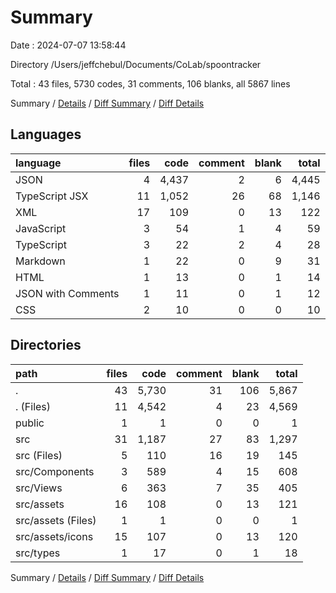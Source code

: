 # Summary

Date : 2024-07-07 13:58:44

Directory /Users/jeffchebul/Documents/CoLab/spoontracker

Total : 43 files,  5730 codes, 31 comments, 106 blanks, all 5867 lines

Summary / [Details](details.md) / [Diff Summary](diff.md) / [Diff Details](diff-details.md)

## Languages
| language | files | code | comment | blank | total |
| :--- | ---: | ---: | ---: | ---: | ---: |
| JSON | 4 | 4,437 | 2 | 6 | 4,445 |
| TypeScript JSX | 11 | 1,052 | 26 | 68 | 1,146 |
| XML | 17 | 109 | 0 | 13 | 122 |
| JavaScript | 3 | 54 | 1 | 4 | 59 |
| TypeScript | 3 | 22 | 2 | 4 | 28 |
| Markdown | 1 | 22 | 0 | 9 | 31 |
| HTML | 1 | 13 | 0 | 1 | 14 |
| JSON with Comments | 1 | 11 | 0 | 1 | 12 |
| CSS | 2 | 10 | 0 | 0 | 10 |

## Directories
| path | files | code | comment | blank | total |
| :--- | ---: | ---: | ---: | ---: | ---: |
| . | 43 | 5,730 | 31 | 106 | 5,867 |
| . (Files) | 11 | 4,542 | 4 | 23 | 4,569 |
| public | 1 | 1 | 0 | 0 | 1 |
| src | 31 | 1,187 | 27 | 83 | 1,297 |
| src (Files) | 5 | 110 | 16 | 19 | 145 |
| src/Components | 3 | 589 | 4 | 15 | 608 |
| src/Views | 6 | 363 | 7 | 35 | 405 |
| src/assets | 16 | 108 | 0 | 13 | 121 |
| src/assets (Files) | 1 | 1 | 0 | 0 | 1 |
| src/assets/icons | 15 | 107 | 0 | 13 | 120 |
| src/types | 1 | 17 | 0 | 1 | 18 |

Summary / [Details](details.md) / [Diff Summary](diff.md) / [Diff Details](diff-details.md)